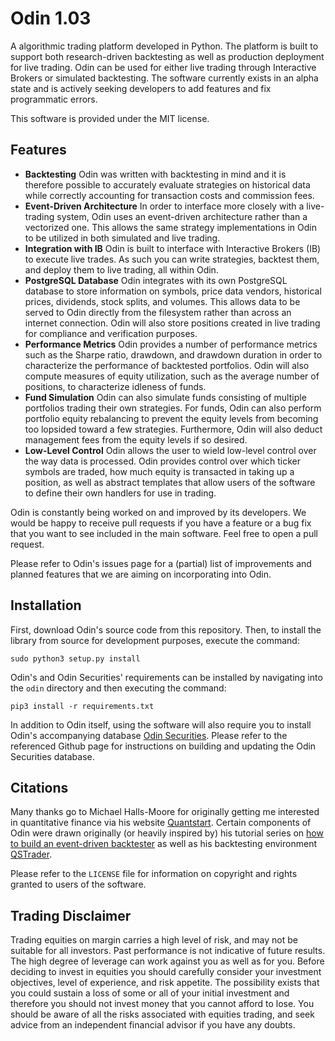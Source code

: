 # Odin 1.03

A algorithmic trading platform developed in Python. The platform is built to support both research-driven backtesting as well as production deployment for live trading. Odin can be used for either live trading through Interactive Brokers or simulated backtesting. The software currently exists in an alpha state and is actively seeking developers to add features and fix programmatic errors.

This software is provided under the MIT license.


## Features

* **Backtesting** Odin was written with backtesting in mind and it is therefore possible to accurately evaluate strategies on historical data while correctly accounting for transaction costs and commission fees.
* **Event-Driven Architecture** In order to interface more closely with a live-trading system, Odin uses an event-driven architecture rather than a vectorized one. This allows the same strategy implementations in Odin to be utilized in both simulated and live trading.
* **Integration with IB** Odin is built to interface with Interactive Brokers (IB) to execute live trades. As such you can write strategies, backtest them, and deploy them to live trading, all within Odin.
* **PostgreSQL Database** Odin integrates with its own PostgreSQL database to store information on symbols, price data vendors, historical prices, dividends, stock splits, and volumes. This allows data to be served to Odin directly from the filesystem rather than across an internet connection. Odin will also store positions created in live trading for compliance and verification purposes.
* **Performance Metrics** Odin provides a number of performance metrics such as the Sharpe ratio, drawdown, and drawdown duration in order to characterize the performance of backtested portfolios. Odin will also compute measures of equity utilization, such as the average number of positions, to characterize idleness of funds.
* **Fund Simulation** Odin can also simulate funds consisting of multiple portfolios trading their own strategies. For funds, Odin can also perform portfolio equity rebalancing to prevent the equity levels from becoming too lopsided toward a few strategies. Furthermore, Odin will also deduct management fees from the equity levels if so desired.
* **Low-Level Control** Odin allows the user to wield low-level control over the way data is processed. Odin provides control over which ticker symbols are traded, how much equity is transacted in taking up a position, as well as abstract templates that allow users of the software to define their own handlers for use in trading.

Odin is constantly being worked on and improved by its developers. We would be happy to receive pull requests if you have a feature or a bug fix that you want to see included in the main software. Feel free to open a pull request.

Please refer to Odin's issues page for a (partial) list of improvements and planned features that we are aiming on incorporating into Odin.


## Installation

First, download Odin's source code from this repository. Then, to install the library from source for development purposes, execute the command:

```
sudo python3 setup.py install
```

Odin's and Odin Securities' requirements can be installed by navigating into the `odin` directory and then executing the command:

```
pip3 install -r requirements.txt
```

In addition to Odin itself, using the software will also require you to install Odin's accompanying database [Odin Securities](https://github.com/JamesBrofos/Odin-Securities/). Please refer to the referenced Github page for instructions on building and updating the Odin Securities database.


## Citations

Many thanks go to Michael Halls-Moore for originally getting me interested in quantitative finance via his website [Quantstart](https://www.quantstart.com). Certain components of Odin were drawn originally (or heavily inspired by) his tutorial series on [how to build an event-driven backtester](https://www.quantstart.com/articles/Event-Driven-Backtesting-with-Python-Part-I) as well as his backtesting environment [QSTrader](https://github.com/mhallsmoore/qstrader).

Please refer to the `LICENSE` file for information on copyright and rights granted to users of the software.


## Trading Disclaimer

Trading equities on margin carries a high level of risk, and may not be suitable for all investors. Past performance is not indicative of future results. The high degree of leverage can work against you as well as for you. Before deciding to invest in equities you should carefully consider your investment objectives, level of experience, and risk appetite. The possibility exists that you could sustain a loss of some or all of your initial investment and therefore you should not invest money that you cannot afford to lose. You should be aware of all the risks associated with equities trading, and seek advice from an independent financial advisor if you have any doubts.
